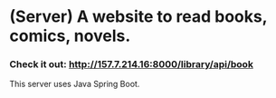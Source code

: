 ﻿# (Server) A website to read books, comics, novels.

### Check it out: http://157.7.214.16:8000/library/api/book

This server uses Java Spring Boot.
